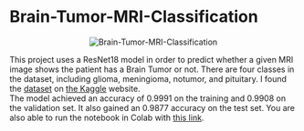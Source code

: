 # Brain-Tumor-MRI-Classification
<p align="center">
      <img src="https://github.com/Mamin78/Brain-Tumor-MRI-Classification/blob/main/img.jpg" alt="Brain-Tumor-MRI-Classification">
</p>
This project uses a ResNet18 model in order to predict whether a given MRI image shows the patient has a Brain Tumor or not. There are four classes in the dataset, including glioma, meningioma, notumor, and pituitary. I found the <a href="https://www.kaggle.com/datasets/masoudnickparvar/brain-tumor-mri-dataset">dataset</a> on <a href="https://www.kaggle.com">the Kaggle</a> website. <br />
The model achieved an accuracy of 0.9991 on the training and 0.9908 on the validation set. It also gained an 0.9877 accuracy on the test set.
You are also able to run the notebook in Colab with <a href="https://colab.research.google.com/drive/1GGZXqs6oQJcpbJ2GaHnuI5sDDnj5J2pA?usp=sharing">this link</a>.
